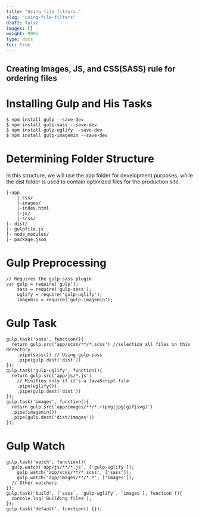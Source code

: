 ```yaml
---
title: "Using file filters."
slug: "using-file-filters"
draft: false
images: []
weight: 9995
type: docs
toc: true
---
```


## Creating Images, JS, and CSS(SASS) rule for ordering files
# Installing Gulp and His Tasks

    $ npm install gulp --save-dev
    $ npm install gulp-sass --save-dev
    $ npm install gulp-uglify --save-dev
    $ npm install gulp-imagemin --save-dev
 
# Determining Folder Structure
In this structure, we will use the app folder for development purposes, while the dist folder is used to contain optimized files for the production site.

    |-app
        |-css/
        |-images/
        |-index.html
        |-js/
        |-scss/
    |- dist/
    |- gulpfile.js
    |- node_modules/
    |- package.json

# Gulp Preprocessing

    // Requires the gulp-sass plugin
    var gulp = require('gulp'); 
        sass = require('gulp-sass');
        uglify = require('gulp-uglify');
        imagemin = require('gulp-imagemin');

# Gulp Task

    gulp.task('sass', function(){
      return gulp.src('app/scss/**/*.scss') //selection all files in this derectory
        .pipe(sass()) // Using gulp-sass
        .pipe(gulp.dest('dist'))
    });
    gulp.task('gulp-uglify', function(){
      return gulp.src('app/js/*.js')
        // Minifies only if it's a JavaScript file
        .pipe(uglify())
        .pipe(gulp.dest('dist'))
    });
    gulp.task('images', function(){
      return gulp.src('app/images/**/*.+(png|jpg|gif|svg)')
      .pipe(imagemin())
      .pipe(gulp.dest('dist/images'))
    });

# Gulp Watch

    gulp.task('watch', function(){
      gulp.watch('app/js/**/*.js', ['gulp-uglify']); 
        gulp.watch('app/scss/**/*.scss', ['sass']);
        gulp.watch('app/images/**/*.*', ['images']);  
      // Other watchers
    });
    gulp.task('build', [`sass`, `gulp-uglify`, `images`], function (){
      console.log('Building files');
    });
    gulp.task('default', function() {});

